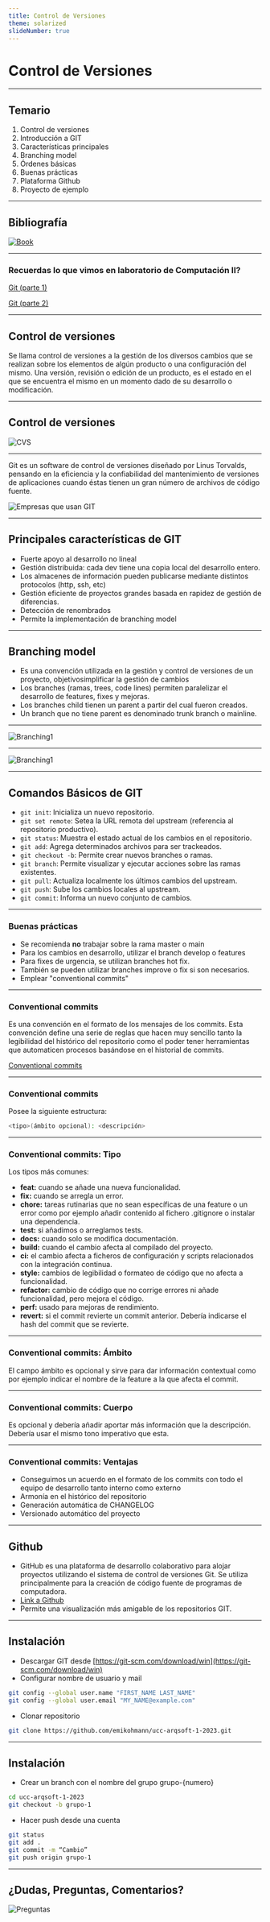 ```yaml
---
title: Control de Versiones
theme: solarized
slideNumber: true
---
```


# Control de Versiones

---

## Temario

1. Control de versiones
2. Introducción a GIT
3. Características principales
4. Branching model
5. Órdenes básicas
6. Buenas prácticas
7. Plataforma Github
8. Proyecto de ejemplo

---

## Bibliografía

[![Book](images/git/book_git.png)](https://git-scm.com/book/en/v2)

---

### Recuerdas lo que vimos en laboratorio de Computación II?

[Git (parte 1)](https://ucc-labcompu2.github.io/filminas/U2_git.html#/)

[Git (parte 2)](https://ucc-labcompu2.github.io/filminas/U2_git_avanzado.html#/)

---

## Control de versiones

Se llama control de versiones a la gestión de los diversos cambios que se realizan sobre los elementos de algún producto o una configuración del mismo. Una versión, revisión o edición de un producto, es el estado en el que se encuentra el mismo en un momento dado de su desarrollo o modificación.

---

## Control de versiones

![CVS](images/git/csv.png)

---

Git es un software de control de versiones diseñado por Linus Torvalds, pensando en la eficiencia y la confiabilidad del mantenimiento de versiones de aplicaciones cuando éstas tienen un gran número de archivos de código fuente.

![Empresas que usan GIT](images/git/companies.png)

---

## Principales características de GIT

- Fuerte apoyo al desarrollo no lineal
- Gestión distribuida: cada dev tiene una copia local del desarrollo entero.
- Los almacenes de información pueden publicarse mediante distintos protocolos (http, ssh, etc)
- Gestión eficiente de proyectos grandes basada en rapidez de gestión de diferencias.
- Detección de renombrados
- Permite la implementación de branching model

---

## Branching model

- Es una convención utilizada en la gestión y control de versiones de un proyecto, objetivosimplificar la gestión de cambios
- Los branches (ramas, trees, code lines) permiten paralelizar el desarrollo de features, fixes y mejoras.
- Los branches child tienen un parent a partir del cual fueron creados.
- Un branch que no tiene parent es denominado trunk branch o mainline.

---

![Branching1](images/git/branching1.png)

---

![Branching1](images/git/branching2.png)

---

## Comandos Básicos de GIT

<!-- .slide: style="font-size: 0.83em" -->

- `git init`: Inicializa un nuevo repositorio.
- `git set remote`: Setea la URL remota del upstream (referencia al repositorio productivo).
- `git status`: Muestra el estado actual de los cambios en el repositorio.
- `git add`: Agrega determinados archivos para ser trackeados.
- `git checkout -b`: Permite crear nuevos branches o ramas.
- `git branch`: Permite visualizar y ejecutar acciones sobre las ramas existentes.
- `git pull`: Actualiza localmente los últimos cambios del upstream.
- `git push`: Sube los cambios locales al upstream.
- `git commit`: Informa un nuevo conjunto de cambios.

---

### Buenas prácticas

- Se recomienda **no** trabajar sobre la rama master o main
- Para los cambios en desarrollo, utilizar el branch develop o features
- Para fixes de urgencia, se utilizan branches hot fix.
- También se pueden utilizar branches improve o fix si son necesarios.
- Emplear "conventional commits"

---

### Conventional commits

Es una convención en el formato de los mensajes de los commits.
Esta convención define una serie de reglas que hacen muy sencillo tanto la legibilidad del histórico del repositorio
como el poder tener herramientas que automaticen procesos basándose en el historial de commits.

[Conventional commits](https://www.conventionalcommits.org/en/v1.0.0/)

---

### Conventional commits

Posee la siguiente estructura:

```bash
<tipo>(ámbito opcional): <descripción>
```

---

### Conventional commits: Tipo

Los tipos más comunes:

- **feat:** cuando se añade una nueva funcionalidad.
- **fix:** cuando se arregla un error.
- **chore:** tareas rutinarias que no sean específicas de una feature o un error como por ejemplo añadir contenido al fichero .gitignore o instalar una dependencia.
- **test:** si añadimos o arreglamos tests.
- **docs:** cuando solo se modifica documentación.
- **build:** cuando el cambio afecta al compilado del proyecto.
- **ci:** el cambio afecta a ficheros de configuración y scripts relacionados con la integración continua.
- **style:** cambios de legibilidad o formateo de código que no afecta a funcionalidad.
- **refactor:** cambio de código que no corrige errores ni añade funcionalidad, pero mejora el código.
- **perf:** usado para mejoras de rendimiento.
- **revert:** si el commit revierte un commit anterior. Debería indicarse el hash del commit que se revierte.

---

### Conventional commits: Ámbito

El campo ámbito es opcional y sirve para dar información contextual como por ejemplo indicar el nombre de la feature a la que afecta el commit.

---

### Conventional commits: Cuerpo

Es opcional y debería añadir aportar más información que la descripción. Debería usar el mismo tono imperativo que esta.

---

### Conventional commits: Ventajas

- Conseguimos un acuerdo en el formato de los commits con todo el equipo de desarrollo tanto interno como externo
- Armonía en el histórico del repositorio
- Generación automática de CHANGELOG
- Versionado automático del proyecto

---

## Github

- GitHub es una plataforma de desarrollo colaborativo para alojar proyectos utilizando el sistema de control de versiones Git.
  Se utiliza principalmente para la creación de código fuente de programas de computadora.
- [Link a Github](https://github.com/)
- Permite una visualización más amigable de los repositorios GIT.

---

## Instalación

- Descargar GIT desde [https://git-scm.com/download/win](https://git-scm.com/download/win)
- Configurar nombre de usuario y mail

```bash
git config --global user.name "FIRST_NAME LAST_NAME"
git config --global user.email "MY_NAME@example.com"
```

- Clonar repositorio

<!--TODO: SE RECOMIENDA PONER TODOS LOS REPOSITORIOS COMO PARTE DE LA ORGANIZACIÓN PARA TENER MAYOR CONTROL DE LAS CORRECCIONES-->

```bash
git clone https://github.com/emikohmann/ucc-arqsoft-1-2023.git
```

---

## Instalación

- Crear un branch con el nombre del grupo grupo-{numero}

```bash
cd ucc-arqsoft-1-2023
git checkout -b grupo-1
```

- Hacer push desde una cuenta

```bash
git status
git add .
git commit -m “Cambio”
git push origin grupo-1
```

---

## ¿Dudas, Preguntas, Comentarios?

![Preguntas](images/pregunta.gif)
